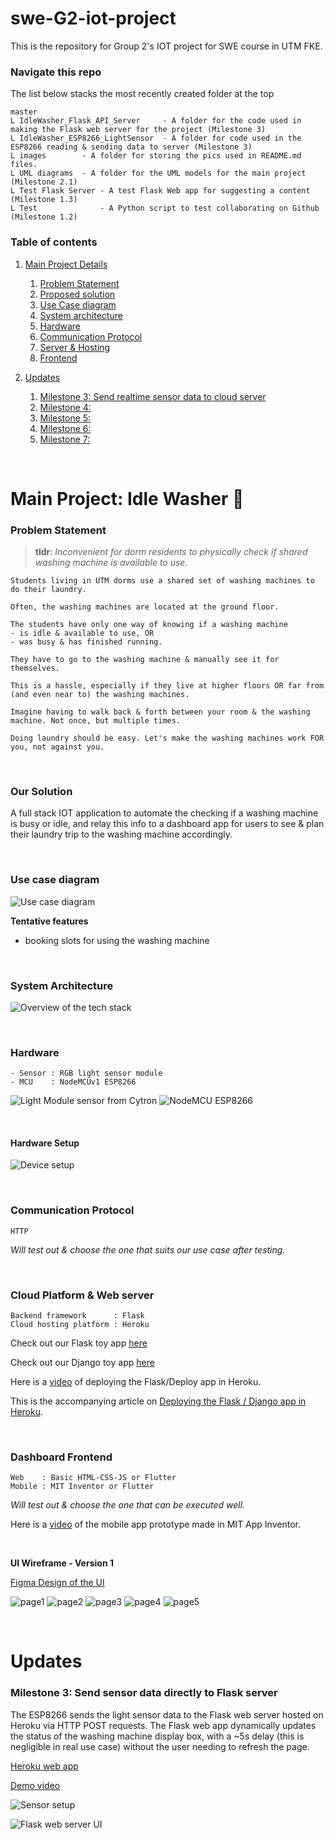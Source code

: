 # swe-G2-iot-project
This is the repository for Group 2's IOT project for SWE course in UTM FKE. 

### Navigate this repo
The list below stacks the most recently created folder at the top
```
master
L IdleWasher_Flask_API_Server     - A folder for the code used in making the Flask web server for the project (Milestone 3)
L IdleWasher_ESP8266_LightSensor  - A folder for code used in the ESP8266 reading & sending data to server (Milestone 3)
L images        - A folder for storing the pics used in README.md files. 
L UML diagrams  - A folder for the UML models for the main project (Milestone 2.1)
L Test Flask Server - A test Flask Web app for suggesting a content (Milestone 1.3) 
L Test              - A Python script to test collaborating on Github (Milestone 1.2)
```


### Table of contents
1. [Main Project Details](#project)
    1. [Problem Statement](#prob)
    2. [Proposed solution](#sol)
    3. [Use Case diagram](#uc)
    4. [System architecture](#sysarc)
    5. [Hardware](#hw)
    6. [Communication Protocol](#comm)
    7. [Server & Hosting](#cloud)
    8. [Frontend](#ui)

2. [Updates](#updates)
    1. [Milestone 3: Send realtime sensor data to cloud server](#mi3)
    2. [Milestone 4:]()
    3. [Milestone 5:]()
    4. [Milestone 6:]()
    5. [Milestone 7:]()




<br/>

# Main Project: Idle Washer 🧺 <a name="project"></a>

### Problem Statement <a name="prob"></a>

>**tldr**: *Inconvenient for dorm residents to physically check if shared washing machine is available to use.*
```
Students living in UTM dorms use a shared set of washing machines to do their laundry. 

Often, the washing machines are located at the ground floor.

The students have only one way of knowing if a washing machine
- is idle & available to use, OR
- was busy & has finished running.

They have to go to the washing machine & manually see it for themselves. 

This is a hassle, especially if they live at higher floors OR far from (and even near to) the washing machines.

Imagine having to walk back & forth between your room & the washing machine. Not once, but multiple times.

Doing laundry should be easy. Let's make the washing machines work FOR you, not against you.
```

<br/>

### Our Solution <a name="sol"></a>
A full stack IOT application to automate the checking if a washing machine is busy or idle, and relay this info to a dashboard app for users to see & plan their laundry trip to the washing machine accordingly.

<br/>

### Use case diagram <a name="uc"></a>

![Use case diagram](https://github.com/Rekanice/swe-G2-iot-project/blob/55faecf1ef122f0b1f06967e5f15ea0fc0469247/UML%20diagrams/usecase_diagram1.png)

**Tentative features**
- booking slots for using the washing machine

<br/>

### System Architecture <a name="sysarc"></a>
![Overview of the tech stack](https://github.com/Rekanice/swe-G2-iot-project/blob/e0d91b83c3a7868e55449eced2450638003cc4a4/images/system_arch_pic.png)

<br/>

### Hardware <a name="hw"></a>
```
- Sensor : RGB light sensor module
- MCU    : NodeMCUv1 ESP8266 
```
![Light Module sensor from Cytron](https://github.com/Rekanice/swe-G2-iot-project/blob/f124691cfb8c146144e130dbb8553d363e562a06/images/light_sensor_module.jpg)
![NodeMCU ESP8266](https://github.com/Rekanice/swe-G2-iot-project/blob/e8a1b532913f9c267a11f2c236fd56e05f51c070/images/nodemcu_ESP8266.jpg)

<br/>

#### Hardware Setup <a name="hwsetup"></a>
![Device setup](https://github.com/Rekanice/swe-G2-iot-project/blob/d76a08e94ea6444962755b7ac9bf270c3a8d7b9a/images/device_setup.jpg)

<br/>

### Communication Protocol <a name="comm"></a>
```
HTTP
```
*Will test out & choose the one that suits our use case after testing.*

<br/>

### Cloud Platform & Web server <a name="cloud"></a>
```
Backend framework      : Flask
Cloud hosting platform : Heroku
```
Check out our Flask toy app [here](https://tell-me-something-flask-app.herokuapp.com/)

Check out our Django toy app [here](https://this-is-django-1.herokuapp.com/)

Here is a [video](https://youtu.be/oEzaFD8RCEE) of deploying the Flask/Deploy app in Heroku.

This is the accompanying article on [Deploying the Flask / Django app in Heroku](https://github.com/Rekanice/swe-G2-iot-project/blob/f4e41c6ab807bea9e7c15f0c16e89c8eff10dd4d/Deploying-on-Heroku.md).

<br/>

### Dashboard Frontend <a name="ui"></a>
```
Web    : Basic HTML-CSS-JS or Flutter
Mobile : MIT Inventor or Flutter
```
*Will test out & choose the one that can be executed well.*

Here is a [video](https://www.youtube.com/watch?v=bYe--Yvlxbc) of the mobile app prototype made in MIT App Inventor.

<br/>

**UI Wireframe - Version 1**

[Figma Design of the UI](https://www.figma.com/file/upOI1YDz3MclTJADYTzi7z/Figma-UI?node-id=0%3A1)


![page1](https://github.com/Rekanice/swe-G2-iot-project/blob/c0d8e5974da57e7b26fbca8b5b33419303bdb059/images/figma_v1_page1.png)
![page2](https://github.com/Rekanice/swe-G2-iot-project/blob/c0d8e5974da57e7b26fbca8b5b33419303bdb059/images/figma_v1_page2.png)
![page3](https://github.com/Rekanice/swe-G2-iot-project/blob/c0d8e5974da57e7b26fbca8b5b33419303bdb059/images/figma_v1_page3.png)
![page4](https://github.com/Rekanice/swe-G2-iot-project/blob/c0d8e5974da57e7b26fbca8b5b33419303bdb059/images/figma_v1_page4.png)
![page5](https://github.com/Rekanice/swe-G2-iot-project/blob/c0d8e5974da57e7b26fbca8b5b33419303bdb059/images/figma_v1_page5.png)

<br/>

# Updates <a name="updates"></a>

### Milestone 3: Send sensor data directly to Flask server <a name="mi3"></a>

The ESP8266 sends the light sensor data to the Flask web server hosted on Heroku via HTTP POST requests. The Flask web app dynamically updates the status of the washing machine display box, with a ~5s delay (this is negligible in real use case) without the user needing to refresh the page.

[Heroku web app](https://idle-washer.herokuapp.com/)

[Demo video](https://youtu.be/WuiT0wlSRcE)

![Sensor setup](https://github.com/Rekanice/swe-G2-iot-project/blob/bbef47352ffa9df50c8eafda36a5559154607df4/images/ldr.jpg)

![Flask web server UI](https://github.com/Rekanice/swe-G2-iot-project/blob/bbef47352ffa9df50c8eafda36a5559154607df4/images/flaskwebhtml.png)

<br/>


